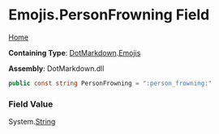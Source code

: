 # Emojis\.PersonFrowning Field

[Home](../../../README.md)

**Containing Type**: [DotMarkdown](../../README.md)\.[Emojis](../README.md)

**Assembly**: DotMarkdown\.dll

```csharp
public const string PersonFrowning = ":person_frowning:"
```

### Field Value

System\.[String](https://docs.microsoft.com/en-us/dotnet/api/system.string)